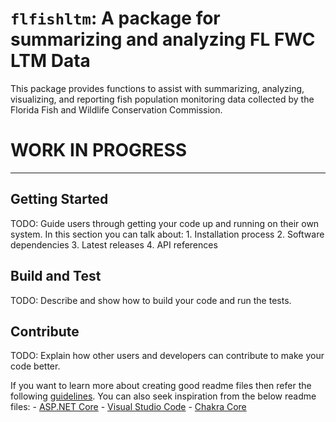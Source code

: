 # `flfishltm`: A package for summarizing and analyzing FL FWC LTM Data

This package provides functions to assist with summarizing, analyzing,
visualizing, and reporting fish population monitoring data collected by
the Florida Fish and Wildlife Conservation Commission.

# WORK IN PROGRESS

--------------------------------

## Getting Started

TODO: Guide users through getting your code up and running on their own
system. In this section you can talk about: 1. Installation process 2.
Software dependencies 3. Latest releases 4. API references

## Build and Test

TODO: Describe and show how to build your code and run the tests.

## Contribute

TODO: Explain how other users and developers can contribute to make your
code better.

If you want to learn more about creating good readme files then refer
the following
[guidelines](https://docs.microsoft.com/en-us/azure/devops/repos/git/create-a-readme?view=azure-devops).
You can also seek inspiration from the below readme files: - [ASP.NET
Core](https://github.com/aspnet/Home) - [Visual Studio
Code](https://github.com/Microsoft/vscode) - [Chakra
Core](https://github.com/Microsoft/ChakraCore)

